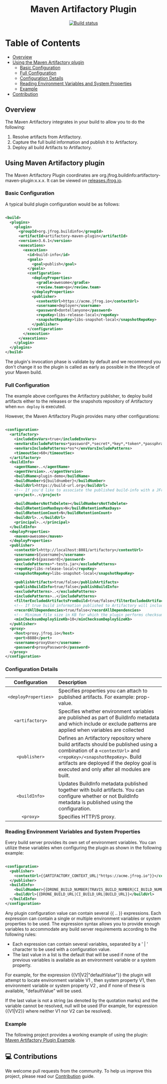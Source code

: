 <div align="center">

# Maven Artifactory Plugin

[![Build status](https://github.com/jfrog/artifactory-maven-plugin/workflows/Test/badge.svg)](https://github.com/jfrog/artifactory-maven-plugin/actions?query=workflow%3ATest)

</div>

# Table of Contents

- [Overview](#overview)
- [Using the Maven Artifactory plugin](#using-maven-artifactory-plugin)
    - [Basic Configuration](#basic-configuration)
    - [Full Configuration](#full-configuration)
    - [Configuration Details](#configuration-details)
    - [Reading Environment Variables and System Properties](#reading-environment-variables-and-system-properties)
    - [Example](#example)
- [Contribution](#-contributions)

## Overview

The Maven Artifactory integrates in your build to allow you to do the following:

1. Resolve artifacts from Artifactory.
2. Capture the full build information and publish it to Artifactory.
3. Deploy all build Artifacts to Artifactory.

## Using Maven Artifactory plugin

The Maven Artifactory Plugin coordinates are org.jfrog.buildinfo:artifactory-maven-plugin:x.x.x.
It can be viewed
on [releases.jfrog.io](https://releases.jfrog.io/artifactory/oss-release-local/org/jfrog/buildinfo/artifactory-maven-plugin).

### Basic Configuration

A typical build plugin configuration would be as follows:

```xml

<build>
  <plugins>
    <plugin>
      <groupId>org.jfrog.buildinfo</groupId>
      <artifactId>artifactory-maven-plugin</artifactId>
      <version>3.6.1</version>
      <executions>
        <execution>
          <id>build-info</id>
          <goals>
            <goal>publish</goal>
          </goals>
          <configuration>
            <deployProperties>
              <gradle>awesome</gradle>
              <review.team>qa</review.team>
            </deployProperties>
            <publisher>
              <contextUrl>https://acme.jfrog.io</contextUrl>
              <username>deployer</username>
              <password>dontellanyone</password>
              <repoKey>libs-release-local</repoKey>
              <snapshotRepoKey>libs-snapshot-local</snapshotRepoKey>
            </publisher>
          </configuration>
        </execution>
      </executions>
    </plugin>
  </plugins>
</build>
```

The plugin's invocation phase is validate by default and we recommend you don't change it so the plugin is called as
early as possible in the lifecycle of your
Maven build.

### Full Configuration

The example above configures the Artifactory publisher, to deploy build artifacts either to the releases or the
snapshots repository of Artifactory when `mvn deploy` is executed.

However, the Maven Artifactory Plugin provides many other configurations:

```xml

<configuration>
  <artifactory>
    <includeEnvVars>true</includeEnvVars>
    <envVarsExcludePatterns>*password*,*secret*,*key*,*token*,*passphrase*</envVarsExcludePatterns>
    <envVarsIncludePatterns>*os*</envVarsIncludePatterns>
    <timeoutSec>60</timeoutSec>
  </artifactory>
  <buildInfo>
    <agentName>..</agentName>
    <agentVersion>..</agentVersion>
    <buildName>plugin-demo</buildName>
    <buildNumber>${buildnumber}</buildNumber>
    <buildUrl>https://build-url.org</buildUrl>
    <!-- If you'd like to associate the published build-info with a JFrog Project, add the project key here -->
    <project>..</project>

    <buildNumbersNotToDelete></buildNumbersNotToDelete>
    <buildRetentionMaxDays>N</buildRetentionMaxDays>
    <buildRetentionCount>N</buildRetentionCount>
    <buildUrl>..</buildUrl>
    <principal>..</principal>
  </buildInfo>
  <deployProperties>
    <maven>awesome</maven>
  </deployProperties>
  <publisher>
    <contextUrl>http://localhost:8081/artifactory</contextUrl>
    <username>${username}</username>
    <password>${password}</password>
    <excludePatterns>*-tests.jar</excludePatterns>
    <repoKey>libs-release-local</repoKey>
    <snapshotRepoKey>libs-snapshot-local</snapshotRepoKey>

    <publishArtifacts>true/false</publishArtifacts>
    <publishBuildInfo>true/false</publishBuildInfo>
    <excludePatterns>..</excludePatterns>
    <includePatterns>..</includePatterns>
    <filterExcludedArtifactsFromBuild>true/false</filterExcludedArtifactsFromBuild>
    <!-- If true build information published to Artifactory will include implicit project as well as build-time dependencies -->
    <recordAllDependencies>true/false</recordAllDependencies>
    <!-- Minimum file size in KB for which the plugin performs checksum deploy optimization. Default: 10. Set to 0 to disable uploading files with checksum that already exists in Artifactory. -->
    <minChecksumDeploySizeKb>10</minChecksumDeploySizeKb>
  </publisher>
  <proxy>
    <host>proxy.jfrog.io</host>
    <port>8888</port>
    <username>proxyUser</username>
    <password>proxyPassword</password>
  </proxy>
</configuration>
```

### Configuration Details

|    Configuration     | Description                                                                                                                                                                                                                                              |
|:--------------------:|:---------------------------------------------------------------------------------------------------------------------------------------------------------------------------------------------------------------------------------------------------------|
| `<deployProperties>` | Specifies properties you can attach to published artifacts. For example: <prope-key>prop-value</prop-key>.                                                                                                                                               |
|   `<artifactory>`    | Specifies whether environment variables are published as part of BuildInfo metadata and which include or exclude patterns are applied when variables are collected                                                                                       |   
|    `<publisher>`     | Defines an Artifactory repository where build artifacts should be published using a combination of a `<contextUrl>` and `<repoKey>/<snapshotRepoKey>`. Build artifacts are deployed if the deploy goal is executed and only after all modules are built. |   
|    `<buildInfo>`     | Updates BuildInfo metadata published together with build artifacts. You can configure whether or not BuildInfo metadata is published using the <publisher> configuration.                                                                                |   
|      `<proxy>`       | Specifies HTTP/S proxy.                                                                                                                                                                                                                                  |   

### Reading Environment Variables and System Properties

Every build server provides its own set of environment variables. You can utilize these variables when configuring the
plugin as shown in the following example:

```xml

<configuration>
  <publisher>
    <contextUrl>{{ARTIFACTORY_CONTEXT_URL|"https://acme.jfrog.io"}}</contextUrl>
  </publisher>
  <buildInfo>
    <buildNumber>{{DRONE_BUILD_NUMBER|TRAVIS_BUILD_NUMBER|CI_BUILD_NUMBER|BUILD_NUMBER|"333"}}</buildNumber>
    <buildUrl>{{DRONE_BUILD_URL|CI_BUILD_URL|BUILD_URL}}</buildUrl>
  </buildInfo>
</configuration>
```

Any plugin configuration value can contain several {{ .. }} expressions. Each expression can contain a single or
multiple environment variables or system properties to be used.
The expression syntax allows you to provide enough variables to accommodate any build server requirements according to
the following rules:

* Each expression can contain several variables, separated by a ' | ' character to be used with a configuration value.
* The last value in a list is the default that will be used if none of the previous variables is available as an
  environment variable or a system property.

For example, for the expression {{V1|V2|"defaultValue"}} the plugin will attempt to locate environment variable V1 ,
then system property V1, then environment variable or system property V2 , and if none of these is available,
"defaultValue" will be used.

If the last value is not a string (as denoted by the quotation marks) and the variable cannot be resolved, null will be
used (For example, for expression {{V1|V2}} where neither V1 nor V2 can be resolved).

### Example

The following project provides a working example of using the plugin:
[Maven Artifactory Plugin Example](https://github.com/JFrog/project-examples/tree/master/artifactory-maven-plugin-example).

## 💻 Contributions

We welcome pull requests from the community. To help us improve this project, please read
our [Contribution](./CONTRIBUTING.md#-guidelines) guide.
